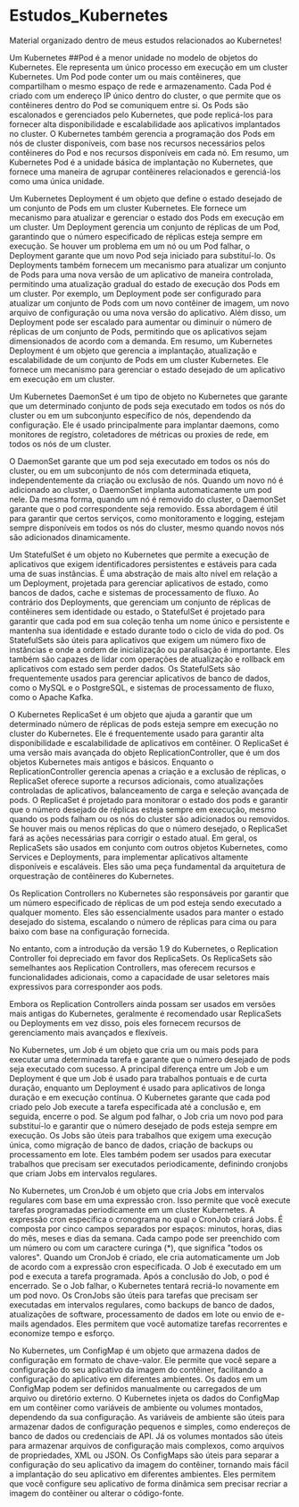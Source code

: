# Estudos_Kubernetes
Material organizado dentro de meus estudos relacionados ao Kubernetes!

Um Kubernetes ##Pod é a menor unidade no modelo de objetos do Kubernetes. Ele representa um único processo em execução em um cluster Kubernetes.
Um Pod pode conter um ou mais contêineres, que compartilham o mesmo espaço de rede e armazenamento. Cada Pod é criado com um endereço IP único dentro do cluster, o que permite que os contêineres dentro do Pod se comuniquem entre si.
Os Pods são escalonados e gerenciados pelo Kubernetes, que pode replicá-los para fornecer alta disponibilidade e escalabilidade aos aplicativos implantados no cluster. O Kubernetes também gerencia a programação dos Pods em nós de cluster disponíveis, com base nos recursos necessários pelos contêineres do Pod e nos recursos disponíveis em cada nó.
Em resumo, um Kubernetes Pod é a unidade básica de implantação no Kubernetes, que fornece uma maneira de agrupar contêineres relacionados e gerenciá-los como uma única unidade.

Um Kubernetes Deployment é um objeto que define o estado desejado de um conjunto de Pods em um cluster Kubernetes. Ele fornece um mecanismo para atualizar e gerenciar o estado dos Pods em execução em um cluster.
Um Deployment gerencia um conjunto de réplicas de um Pod, garantindo que o número especificado de réplicas esteja sempre em execução. Se houver um problema em um nó ou um Pod falhar, o Deployment garante que um novo Pod seja iniciado para substituí-lo.
Os Deployments também fornecem um mecanismo para atualizar um conjunto de Pods para uma nova versão de um aplicativo de maneira controlada, permitindo uma atualização gradual do estado de execução dos Pods em um cluster. Por exemplo, um Deployment pode ser configurado para atualizar um conjunto de Pods com um novo contêiner de imagem, um novo arquivo de configuração ou uma nova versão do aplicativo.
Além disso, um Deployment pode ser escalado para aumentar ou diminuir o número de réplicas de um conjunto de Pods, permitindo que os aplicativos sejam dimensionados de acordo com a demanda.
Em resumo, um Kubernetes Deployment é um objeto que gerencia a implantação, atualização e escalabilidade de um conjunto de Pods em um cluster Kubernetes. Ele fornece um mecanismo para gerenciar o estado desejado de um aplicativo em execução em um cluster.

Um Kubernetes DaemonSet é um tipo de objeto no Kubernetes que garante que um determinado conjunto de pods seja executado em todos os nós do cluster ou em um subconjunto específico de nós, dependendo da configuração. Ele é usado principalmente para implantar daemons, como monitores de registro, coletadores de métricas ou proxies de rede, em todos os nós de um cluster.

O DaemonSet garante que um pod seja executado em todos os nós do cluster, ou em um subconjunto de nós com determinada etiqueta, independentemente da criação ou exclusão de nós. Quando um novo nó é adicionado ao cluster, o DaemonSet implanta automaticamente um pod nele. Da mesma forma, quando um nó é removido do cluster, o DaemonSet garante que o pod correspondente seja removido.
Essa abordagem é útil para garantir que certos serviços, como monitoramento e logging, estejam sempre disponíveis em todos os nós do cluster, mesmo quando novos nós são adicionados dinamicamente.

Um StatefulSet é um objeto no Kubernetes que permite a execução de aplicativos que exigem identificadores persistentes e estáveis para cada uma de suas instâncias. É uma abstração de mais alto nível em relação a um Deployment, projetada para gerenciar aplicativos de estado, como bancos de dados, cache e sistemas de processamento de fluxo.
Ao contrário dos Deployments, que gerenciam um conjunto de réplicas de contêineres sem identidade ou estado, o StatefulSet é projetado para garantir que cada pod em sua coleção tenha um nome único e persistente e mantenha sua identidade e estado durante todo o ciclo de vida do pod.
Os StatefulSets são úteis para aplicativos que exigem um número fixo de instâncias e onde a ordem de inicialização ou paralisação é importante. Eles também são capazes de lidar com operações de atualização e rollback em aplicativos com estado sem perder dados.
Os StatefulSets são frequentemente usados para gerenciar aplicativos de banco de dados, como o MySQL e o PostgreSQL, e sistemas de processamento de fluxo, como o Apache Kafka.

O Kubernetes ReplicaSet é um objeto que ajuda a garantir que um determinado número de réplicas de pods esteja sempre em execução no cluster do Kubernetes. Ele é frequentemente usado para garantir alta disponibilidade e escalabilidade de aplicativos em contêiner.
O ReplicaSet é uma versão mais avançada do objeto ReplicationController, que é um dos objetos Kubernetes mais antigos e básicos. Enquanto o ReplicationController gerencia apenas a criação e a exclusão de réplicas, o ReplicaSet oferece suporte a recursos adicionais, como atualizações controladas de aplicativos, balanceamento de carga e seleção avançada de pods.
O ReplicaSet é projetado para monitorar o estado dos pods e garantir que o número desejado de réplicas esteja sempre em execução, mesmo quando os pods falham ou os nós do cluster são adicionados ou removidos. Se houver mais ou menos réplicas do que o número desejado, o ReplicaSet fará as ações necessárias para corrigir o estado atual.
Em geral, os ReplicaSets são usados em conjunto com outros objetos Kubernetes, como Services e Deployments, para implementar aplicativos altamente disponíveis e escaláveis. Eles são uma peça fundamental da arquitetura de orquestração de contêineres do Kubernetes.

Os Replication Controllers no Kubernetes são responsáveis por garantir que um número especificado de réplicas de um pod esteja sendo executado a qualquer momento. Eles são essencialmente usados para manter o estado desejado do sistema, escalando o número de réplicas para cima ou para baixo com base na configuração fornecida.

No entanto, com a introdução da versão 1.9 do Kubernetes, o Replication Controller foi depreciado em favor dos ReplicaSets. Os ReplicaSets são semelhantes aos Replication Controllers, mas oferecem recursos e funcionalidades adicionais, como a capacidade de usar seletores mais expressivos para corresponder aos pods.

Embora os Replication Controllers ainda possam ser usados em versões mais antigas do Kubernetes, geralmente é recomendado usar ReplicaSets ou Deployments em vez disso, pois eles fornecem recursos de gerenciamento mais avançados e flexíveis.

No Kubernetes, um Job é um objeto que cria um ou mais pods para executar uma determinada tarefa e garante que o número desejado de pods seja executado com sucesso. A principal diferença entre um Job e um Deployment é que um Job é usado para trabalhos pontuais e de curta duração, enquanto um Deployment é usado para aplicativos de longa duração e em execução contínua.
O Kubernetes garante que cada pod criado pelo Job execute a tarefa especificada até a conclusão e, em seguida, encerre o pod. Se algum pod falhar, o Job cria um novo pod para substituí-lo e garantir que o número desejado de pods esteja sempre em execução.
Os Jobs são úteis para trabalhos que exigem uma execução única, como migração de banco de dados, criação de backups ou processamento em lote. Eles também podem ser usados para executar trabalhos que precisam ser executados periodicamente, definindo cronjobs que criam Jobs em intervalos regulares.

No Kubernetes, um CronJob é um objeto que cria Jobs em intervalos regulares com base em uma expressão cron. Isso permite que você execute tarefas programadas periodicamente em um cluster Kubernetes.
A expressão cron especifica o cronograma no qual o CronJob criará Jobs. É composta por cinco campos separados por espaços: minutos, horas, dias do mês, meses e dias da semana. Cada campo pode ser preenchido com um número ou com um caractere curinga (*), que significa "todos os valores".
Quando um CronJob é criado, ele cria automaticamente um Job de acordo com a expressão cron especificada. O Job é executado em um pod e executa a tarefa programada. Após a conclusão do Job, o pod é encerrado. Se o Job falhar, o Kubernetes tentará recriá-lo novamente em um pod novo.
Os CronJobs são úteis para tarefas que precisam ser executadas em intervalos regulares, como backups de banco de dados, atualizações de software, processamento de dados em lote ou envio de e-mails agendados. Eles permitem que você automatize tarefas recorrentes e economize tempo e esforço.



No Kubernetes, um ConfigMap é um objeto que armazena dados de configuração em formato de chave-valor. Ele permite que você separe a configuração do seu aplicativo da imagem do contêiner, facilitando a configuração do aplicativo em diferentes ambientes.
Os dados em um ConfigMap podem ser definidos manualmente ou carregados de um arquivo ou diretório externo. O Kubernetes injeta os dados do ConfigMap em um contêiner como variáveis de ambiente ou volumes montados, dependendo da sua configuração.
As variáveis de ambiente são úteis para armazenar dados de configuração pequenos e simples, como endereços de banco de dados ou credenciais de API. Já os volumes montados são úteis para armazenar arquivos de configuração mais complexos, como arquivos de propriedades, XML ou JSON.
Os ConfigMaps são úteis para separar a configuração do seu aplicativo da imagem do contêiner, tornando mais fácil a implantação do seu aplicativo em diferentes ambientes. Eles permitem que você configure seu aplicativo de forma dinâmica sem precisar recriar a imagem do contêiner ou alterar o código-fonte.

